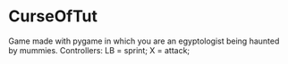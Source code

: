 # CurseOfTut
Game made with pygame in which you are an egyptologist being haunted by mummies. Controllers: LB = sprint; X = attack;
